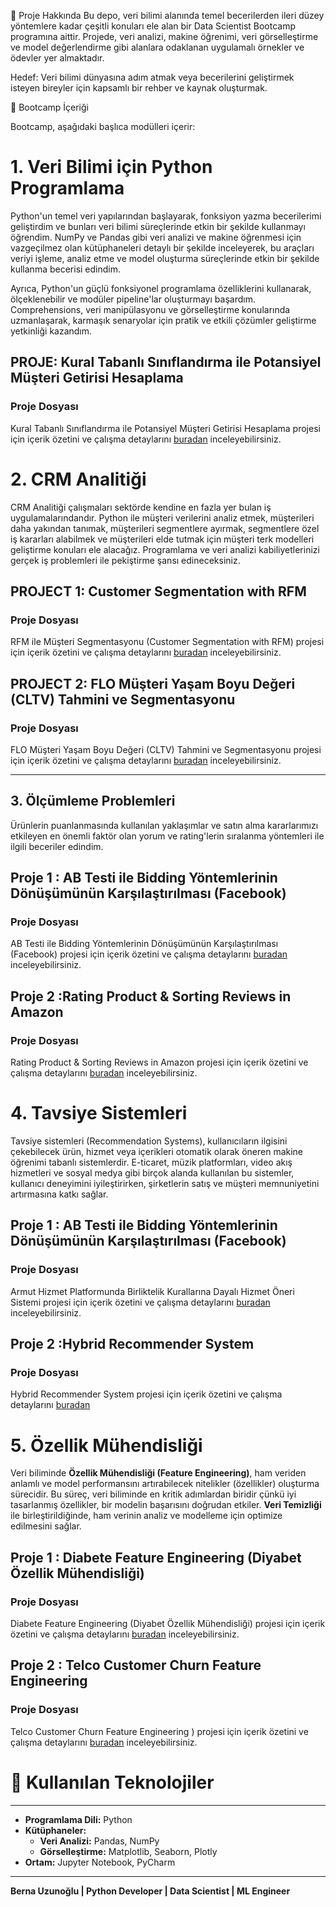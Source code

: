
📌 Proje Hakkında
Bu depo, veri bilimi alanında temel becerilerden ileri düzey yöntemlere kadar çeşitli konuları ele alan bir Data Scientist Bootcamp 
programına aittir. Projede, veri analizi, makine öğrenimi, veri görselleştirme ve model değerlendirme gibi alanlara odaklanan 
uygulamalı örnekler ve ödevler yer almaktadır.

Hedef: Veri bilimi dünyasına adım atmak veya becerilerini geliştirmek isteyen bireyler için kapsamlı bir rehber ve kaynak oluşturmak.

🎯 Bootcamp İçeriği

Bootcamp, aşağıdaki başlıca modülleri içerir:

# 1. Veri Bilimi için Python Programlama

Python'un temel veri yapılarından başlayarak, fonksiyon yazma becerilerimi geliştirdim ve bunları veri bilimi süreçlerinde etkin bir şekilde kullanmayı öğrendim. NumPy ve Pandas gibi veri analizi ve makine öğrenmesi için vazgeçilmez olan kütüphaneleri detaylı bir şekilde inceleyerek, bu araçları veriyi işleme, analiz etme ve model oluşturma süreçlerinde etkin bir şekilde kullanma becerisi edindim.

Ayrıca, Python'un güçlü fonksiyonel programlama özelliklerini kullanarak, ölçeklenebilir ve modüler pipeline'lar oluşturmayı başardım. Comprehensions, veri manipülasyonu ve görselleştirme konularında uzmanlaşarak, karmaşık senaryolar için pratik ve etkili çözümler geliştirme yetkinliği kazandım.

## PROJE: Kural Tabanlı Sınıflandırma ile Potansiyel Müşteri Getirisi Hesaplama

### Proje Dosyası
Kural Tabanlı Sınıflandırma ile Potansiyel Müşteri Getirisi Hesaplama projesi için içerik özetini ve çalışma detaylarını [buradan](https://github.com/BernaUzunoglu/Data_Scientist_and_AI/blob/main/DataScientisForPython/Readme_Turkish.md#proje-kural-tabanl%C4%B1-s%C4%B1n%C4%B1fland%C4%B1rma-ile-potansiyel-m%C3%BC%C5%9Fteri-getirisi-hesaplama) inceleyebilirsiniz.
	
# 2. CRM Analitiği 

CRM Analitiği çalışmaları sektörde kendine en fazla yer bulan iş uygulamalarındandır. Python ile müşteri verilerini analiz etmek, müşterileri daha yakından tanımak, müşterileri segmentlere ayırmak, segmentlere özel iş kararları alabilmek ve müşterileri elde tutmak için müşteri terk modelleri geliştirme konuları ele alacağız. Programlama ve veri analizi kabiliyetlerinizi gerçek iş problemleri ile pekiştirme şansı edineceksiniz.
	
## PROJECT 1: Customer Segmentation with RFM

### Proje Dosyası
RFM ile Müşteri Segmentasyonu (Customer Segmentation with RFM) projesi için içerik özetini ve çalışma detaylarını [buradan](https://github.com/BernaUzunoglu/Data_Scientist_and_AI/blob/main/CRMAnalysis/Readme_Turkish.md#project-1-rfm-ile-m%C3%BC%C5%9Fteri-segmentasyonu-customer-segmentation-with-rfm) inceleyebilirsiniz.

## PROJECT 2: FLO Müşteri Yaşam Boyu Değeri (CLTV) Tahmini ve Segmentasyonu

### Proje Dosyası
FLO Müşteri Yaşam Boyu Değeri (CLTV) Tahmini ve Segmentasyonu projesi için içerik özetini ve çalışma detaylarını [buradan](https://github.com/BernaUzunoglu/Data_Scientist_and_AI/blob/main/CRMAnalysis/Readme_Turkish.md#project-2-flo-m%C3%BC%C5%9Fteri-ya%C5%9Fam-boyu-de%C4%9Feri-cltv-tahmini-ve-segmentasyonu) inceleyebilirsiniz.

---
		
## 3. Ölçümleme Problemleri

Ürünlerin puanlanmasında kullanılan yaklaşımlar ve satın alma kararlarımızı etkileyen en önemli faktör olan yorum ve rating'lerin sıralanma yöntemleri ile ilgili beceriler edindim.   	
	
## Proje 1 : AB Testi ile Bidding Yöntemlerinin Dönüşümünün Karşılaştırılması (Facebook)

### Proje Dosyası
AB Testi ile Bidding Yöntemlerinin Dönüşümünün Karşılaştırılması (Facebook) projesi için içerik özetini ve çalışma detaylarını [buradan](https://github.com/BernaUzunoglu/Data_Scientist_and_AI/blob/main/Measurement_Problems/Readme_Turkish.md#proje-1--ab-testi-ile-bidding-y%C3%B6ntemlerinin-d%C3%B6n%C3%BC%C5%9F%C3%BCm%C3%BCn%C3%BCn-kar%C5%9F%C4%B1la%C5%9Ft%C4%B1r%C4%B1lmas%C4%B1-facebook) inceleyebilirsiniz.

## Proje 2 :Rating Product & Sorting Reviews in Amazon

### Proje Dosyası
Rating Product & Sorting Reviews in Amazon projesi için içerik özetini ve çalışma detaylarını [buradan](https://github.com/BernaUzunoglu/Data_Scientist_and_AI/blob/main/Measurement_Problems/Readme_Turkish.md#proje-2-rating-product--sorting-reviews-in-amazon) inceleyebilirsiniz.


# 4. Tavsiye Sistemleri 

Tavsiye sistemleri (Recommendation Systems), kullanıcıların ilgisini çekebilecek ürün, hizmet veya içerikleri otomatik olarak öneren makine öğrenimi tabanlı sistemlerdir. E-ticaret, müzik platformları, video akış hizmetleri ve sosyal medya gibi birçok alanda kullanılan bu sistemler, kullanıcı deneyimini iyileştirirken, şirketlerin satış ve müşteri memnuniyetini artırmasına katkı sağlar.

## Proje 1 : AB Testi ile Bidding Yöntemlerinin Dönüşümünün Karşılaştırılması (Facebook)

### Proje Dosyası
Armut Hizmet Platformunda Birliktelik Kurallarına Dayalı Hizmet Öneri Sistemi projesi için içerik özetini ve çalışma detaylarını [buradan](https://github.com/BernaUzunoglu/Data_Scientist_and_AI/blob/main/Recommendation_Systems/Readme_Turkish.md#proje-1--armut-hizmet-platformunda-birliktelik-kurallar%C4%B1na-dayal%C4%B1-hizmet-%C3%B6neri-sistemi) inceleyebilirsiniz.

## Proje 2 :Hybrid Recommender System

### Proje Dosyası
Hybrid Recommender System projesi için içerik özetini ve çalışma detaylarını [buradan](https://github.com/BernaUzunoglu/Data_Scientist_and_AI/blob/main/Recommendation_Systems/Readme_Turkish.md#proje-2--hybrid-recommender-system)

# 5. Özellik Mühendisliği

Veri biliminde **Özellik Mühendisliği (Feature Engineering)**, ham veriden anlamlı ve model performansını artırabilecek nitelikler (özellikler) oluşturma sürecidir. Bu süreç, veri biliminde en kritik adımlardan biridir çünkü iyi tasarlanmış özellikler, bir modelin başarısını doğrudan etkiler. **Veri Temizliği** ile birleştirildiğinde, ham verinin analiz ve modelleme için optimize edilmesini sağlar.


## Proje 1 : Diabete Feature Engineering (Diyabet Özellik Mühendisliği)

### Proje Dosyası
Diabete Feature Engineering (Diyabet Özellik Mühendisliği) projesi için içerik özetini ve çalışma detaylarını [buradan](https://github.com/BernaUzunoglu/Data_Scientist_and_AI/blob/main/Feature_engineering/Readme_Turkish.md#proje-1--diabete-feature-engineering-diyabet-%C3%B6zellik-m%C3%BChendisli%C4%9Fi-) inceleyebilirsiniz.


## Proje 2 : Telco Customer Churn Feature Engineering 

### Proje Dosyası
Telco Customer Churn Feature Engineering ) projesi için içerik özetini ve çalışma detaylarını [buradan](https://github.com/BernaUzunoglu/Data_Scientist_and_AI/blob/main/Feature_engineering/Readme_Turkish.md#proje-2--telco-customer-churn-feature-engineering-) inceleyebilirsiniz.


# 🔧 Kullanılan Teknolojiler
---
- **Programlama Dili:** Python  
- **Kütüphaneler:**  
	- **Veri Analizi:** Pandas, NumPy  
	- **Görselleştirme:** Matplotlib, Seaborn, Plotly  
- **Ortam:** Jupyter Notebook, PyCharm  

---
**Berna Uzunoğlu | Python Developer | Data Scientist | ML Engineer**